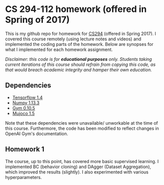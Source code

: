 # CS 294-112 homework (offered in Spring of 2017)

This is my github repo for homework for [CS294](http://rail.eecs.berkeley.edu/deeprlcoursesp17/index.html) (offered in Spring 2017). I covered this course remotely (using lecture notes and videos) and implemented the coding parts of the homework. Below are synopses for what I implemented for each homework assignment.  

*Disclaimer: this code is for **educational purposes** only.  Students taking current iterations of this course should refrain from copying this code, as that would breach academic integrity and hamper their own education.*

## Dependencies

* [Tensorflow 1.4](https://www.tensorflow.org/)
* [Numpy 1.13.3](http://www.numpy.org/)
* [Gym 0.10.5](https://gym.openai.com/)
* [Mujoco 1.5](http://www.mujoco.org/)

Note that these dependencies were unavailable/ unworkable at the time of this course. Furthermore, the code has been modified to reflect changes in OpenAI Gym's documentation.

## Homework 1

The course, up to this point, has covered more basic supervised learning. I implemented BC (behavior cloning) and DAgger (Dataset Aggregation), which improved the results (slightly). I also experimented with various hyperparameters. 
